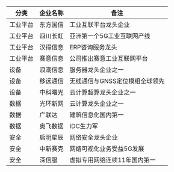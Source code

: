 | 分类     | 企业名称 | 备注                           |
| -------- | -------- | ------------------------------ |
| 工业平台 | 东方国信 | 工业互联平台龙头企业           |
| 工业平台 | 四川长虹 | 亚洲第一个5G工业互联网产线     |
| 工业平台 | 汉得信息 | ERP咨询服务龙头                |
| 工业平台 | 赛意信息 | 公司推出赛意工业互联网平台     |
| 设备     | 浪潮信息 | 服务器龙头企业之一             |
| 设备     | 移远通信 | 无线通信与GNSS定位模组全球领先 |
| 设备     | 中科曙光 | 云计算超算龙头企业之一         |
| 数据     | 光环新网 | 云计算龙头企业之一             |
| 数据     | 广联达   | 建筑信息化国内第一             |
| 数据     | 奥飞数据 | IDC生力军                      |
| 安全     | 启明星辰 | 网络安全龙头企业               |
| 安全     | 中新赛克 | 网络可视化业务受益5G发展       |
| 安全     | 深信服   | 虚拟专用网络连续11年国内第一   |

